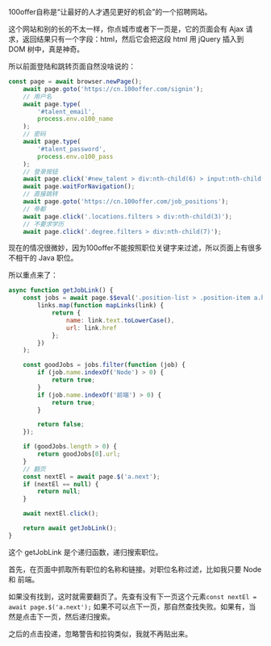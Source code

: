100offer自称是“让最好的人才遇见更好的机会”的一个招聘网站。

这个网站和别的长的不太一样，你点城市或者下一页是，它的页面会有 Ajax 请求，返回结果只有一个字段：html，然后它会把这段 html 用 jQuery 插入到 DOM 树中，真是神奇。

所以前面登陆和跳转页面自然没啥说的：
```JavaScript
const page = await browser.newPage();
	await page.goto('https://cn.100offer.com/signin');
	// 用户名
	await page.type(
		'#talent_email',
		process.env.o100_name
	);
	// 密码
	await page.type(
		'#talent_password',
		process.env.o100_pass
	);
	// 登录按钮
	await page.click('#new_talent > div:nth-child(6) > input:nth-child(1)');
	await page.waitForNavigation();
	// 直接跳转
	await page.goto('https://cn.100offer.com/job_positions');
	// 帝都
	await page.click('.locations.filters > div:nth-child(3)');
	// 不要求学历
	await page.click('.degree.filters > div:nth-child(7)');
```

现在的情况很微妙，因为100offer不能按照职位关键字来过滤，所以页面上有很多不相干的 Java 职位。

所以重点来了：
```JavaScript
async function getJobLink() {
	const jobs = await page.$$eval('.position-list > .position-item a.h3-font', links =>
		links.map(function mapLinks(link) {
			return {
				name: link.text.toLowerCase(),
				url: link.href
			};
		})
	);

	const goodJobs = jobs.filter(function (job) {
		if (job.name.indexOf('Node') > 0) {
			return true;
		}
		if (job.name.indexOf('前端') > 0) {
			return true;
		}

		return false;
	});

	if (goodJobs.length > 0) {
		return goodJobs[0].url;
	}
	// 翻页
	const nextEl = await page.$('a.next');
	if (nextEl == null) {
		return null;
	}

	await nextEl.click();

	return await getJobLink();
}
```

这个 getJobLink 是个递归函数，递归搜索职位。

首先，在页面中抓取所有职位的名称和链接。对职位名称过滤，比如我只要 Node 和 前端。

如果没有找到，这时就需要翻页了。先查有没有下一页这个元素`const nextEl = await page.$('a.next');` 如果不可以点下一页，那自然查找失败。如果有，当然是点击下一页，然后递归搜索。

之后的点击投递，忽略警告和拉钩类似，我就不再贴出来。
